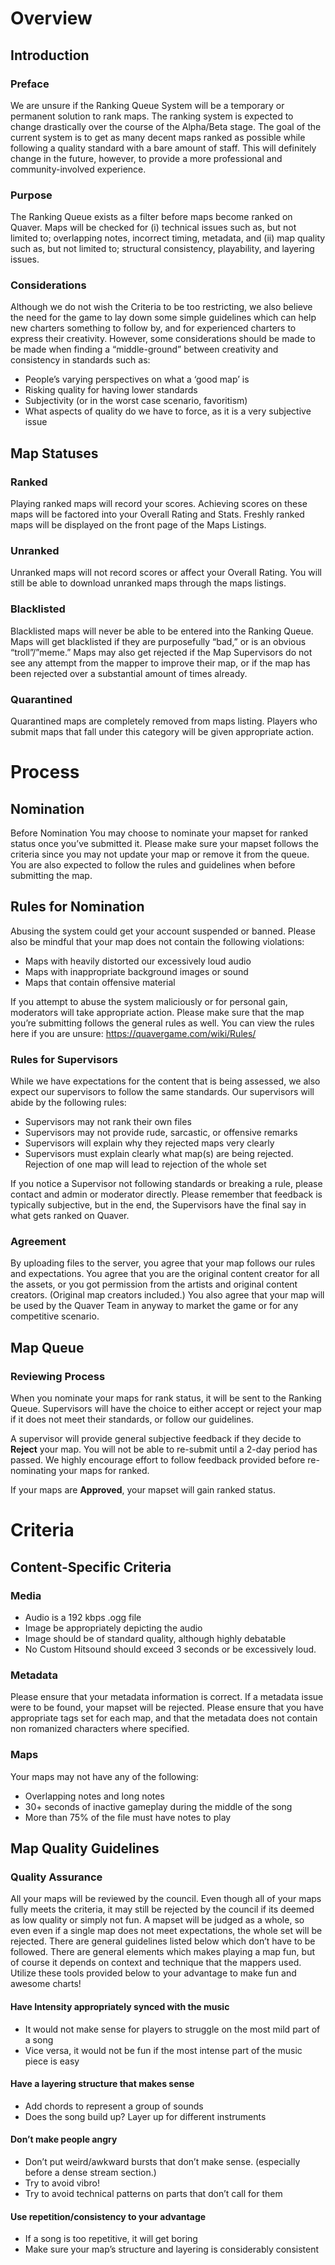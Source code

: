 # Overview #
## Introduction #
### Preface ###
We are unsure if the Ranking Queue System will be a temporary or permanent solution to rank maps. The ranking system is expected to change drastically over the course of the Alpha/Beta stage. The goal of the current system is to get as many decent maps ranked as possible while following a quality standard with a bare amount of staff. This will definitely change in the future, however, to provide a more professional and community-involved experience.
### Purpose ###
The Ranking Queue exists as a filter before maps become ranked on Quaver. Maps will be checked for (i) technical issues such as, but not limited to; overlapping notes, incorrect timing, metadata, and (ii) map quality such as, but not limited to; structural consistency, playability, and layering issues.
### Considerations ###
Although we do not wish the Criteria to be too restricting, we also believe the need for the game to lay down some simple guidelines which can help new charters something to follow by, and for experienced charters to express their creativity. However, some considerations should be made to be made when finding a “middle-ground” between creativity and consistency in standards such as:
- People’s varying perspectives on what a ‘good map’ is
- Risking quality for having lower standards
- Subjectivity (or in the worst case scenario, favoritism)
- What aspects of quality do we have to force, as it is a very subjective issue
## Map Statuses ##
### Ranked ###
Playing ranked maps will record your scores. Achieving scores on these maps will be factored into your Overall Rating and Stats. Freshly ranked maps will be displayed on the front page of the Maps Listings.
### Unranked ###
Unranked maps will not record scores or affect your Overall Rating. You will still be able to download unranked maps through the maps listings. 
### Blacklisted ###
Blacklisted maps will never be able to be entered into the Ranking Queue. Maps will get blacklisted if they are purposefully “bad,” or is an obvious “troll”/”meme.” Maps may also get rejected if the Map Supervisors do not see any attempt from the mapper to improve their map, or if the map has been rejected over a substantial amount of times already.
### Quarantined ###
Quarantined maps are completely removed from maps listing. Players who submit maps that fall under this category will be given appropriate action. 
# Process #
## Nomination ##
Before Nomination
You may choose to nominate your mapset for ranked status once you’ve submitted it. Please make sure your mapset follows the criteria since you may not update your map or remove it from the queue. You are also expected to follow the rules and guidelines when before submitting the map.
## Rules for Nomination ##
Abusing the system could get your account suspended or banned. Please also be mindful that your map does not contain the following violations:
- Maps with heavily distorted our excessively loud audio
- Maps with inappropriate background images or sound
- Maps that contain offensive material

If you attempt to abuse the system maliciously or for personal gain, moderators will take appropriate action. Please make sure that the map you’re submitting follows the general rules as well. You can view the rules here if you are unsure: https://quavergame.com/wiki/Rules/
### Rules for Supervisors ###
While we have expectations for the content that is being assessed, we also expect our supervisors to follow the same standards. Our supervisors will abide by the following rules:
- Supervisors may not rank their own files
- Supervisors may not provide rude, sarcastic, or offensive remarks
- Supervisors will explain why they rejected maps very clearly
- Supervisors must explain clearly what map(s) are being rejected. Rejection of one map will lead to rejection of the whole set

If you notice a Supervisor not following standards or breaking a rule, please contact and admin or moderator directly. Please remember that feedback is typically subjective, but in the end, the Supervisors have the final say in what gets ranked on Quaver.
### Agreement ###
By uploading files to the server, you agree that your map follows our rules and expectations. You agree that you are the original content creator for all the assets, or you got permission from the artists and original content creators. (Original map creators included.) You also agree that your map will be used by the Quaver Team in anyway to market the game or for any competitive scenario.
## Map Queue ##
### Reviewing Process ###
When you nominate your maps for rank status, it will be sent to the Ranking Queue. Supervisors will have the choice to either accept or reject your map if it does not meet their standards, or follow our guidelines. 

A supervisor will provide general subjective feedback if they decide to **Reject** your map. You will not be able to re-submit until a 2-day period has passed. We highly encourage effort to follow feedback provided before re-nominating your maps for ranked.

If your maps are **Approved**, your mapset will gain ranked status.
# Criteria #
## Content-Specific Criteria ##
### Media ###
- Audio is a 192 kbps .ogg file
- Image be appropriately depicting the audio
- Image should be of standard quality, although highly debatable
- No Custom Hitsound should exceed 3 seconds or be excessively loud.
### Metadata ###
Please ensure that your metadata information is correct. If a metadata issue were to be found, your mapset will be rejected. Please ensure that you have appropriate tags set for each map, and that the metadata does not contain non romanized characters where specified.
### Maps ###
Your maps may not have any of the following:
- Overlapping notes and long notes
- 30+ seconds of inactive gameplay during the middle of the song
- More than 75% of the file must have notes to play
## Map Quality Guidelines ###
### Quality Assurance ###
All your maps will be reviewed by the council. Even though all of your maps fully meets the criteria, it may still be rejected by the council if its deemed as low quality or simply not fun. A mapset will be judged as a whole, so even even if a single map does not meet expectations, the whole set will be rejected. There are general guidelines listed below which don’t have to be followed. There are general elements which makes playing a map fun, but of course it depends on context and technique that the mappers used. Utilize these tools provided below to your advantage to make fun and awesome charts!
#### Have Intensity appropriately synced with the music ####
- It would not make sense for players to struggle on the most mild part of a song
- Vice versa, it would not be fun if the most intense part of the music piece is easy
#### Have a layering structure that makes sense ####
- Add chords to represent a group of sounds
- Does the song build up? Layer up for different instruments
#### Don’t make people angry ####
- Don’t put weird/awkward bursts that don’t make sense. (especially before a dense stream section.)
- Try to avoid vibro! 
- Try to avoid technical patterns on parts that don’t call for them
#### Use repetition/consistency to your advantage ####
- If a song is too repetitive, it will get boring
- Make sure your map’s structure and layering is considerably consistent
